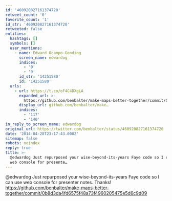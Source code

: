 ```yaml
---
id: '460920827161374720'
retweet_count: '0'
favorite_count: '1'
id_str: '460920827161374720'
retweeted: false
entities:
  hashtags: []
  symbols: []
  user_mentions:
    - name: Edward Ocampo-Gooding
      screen_name: edwardog
      indices:
        - '0'
        - '9'
      id_str: '14251580'
      id: '14251580'
  urls:
    - url: https://t.co/oF4C4DXgLA
      expanded_url: >-
        https://github.com/benbalter/make-maps-better-together/commit/0b8d3da4fd6575f48a73f4960205475e5d6c9d09
      display_url: github.com/benbalter/make…
      indices:
        - '117'
        - '140'
in_reply_to_screen_name: edwardog
original_url: https://twitter.com/benbalter/status/460920827161374720
date: '2014-04-28T23:17:43.000Z'
sitemap: false
robots: noindex
reply: true
title: >-
  @edwardog Just repurposed your wise-beyond-its-years Faye code so I can use
  web console for presente…
---
```


@edwardog Just repurposed your wise-beyond-its-years Faye code so I can use web console for presenter notes. Thanks! https://github.com/benbalter/make-maps-better-together/commit/0b8d3da4fd6575f48a73f4960205475e5d6c9d09